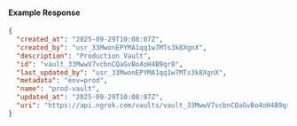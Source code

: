 <!-- Code generated for API Clients. DO NOT EDIT. -->

#### Example Response

```json
{
  "created_at": "2025-09-29T10:08:07Z",
  "created_by": "usr_33MwonEPYMA1qq1w7MTs3k8XgnX",
  "description": "Production Vault",
  "id": "vault_33MwwV7vcbnCQaGvBo4oH4B9qr8",
  "last_updated_by": "usr_33MwonEPYMA1qq1w7MTs3k8XgnX",
  "metadata": "env=prod",
  "name": "prod-vault",
  "updated_at": "2025-09-29T10:08:07Z",
  "uri": "https://api.ngrok.com/vaults/vault_33MwwV7vcbnCQaGvBo4oH4B9qr8"
}
```
